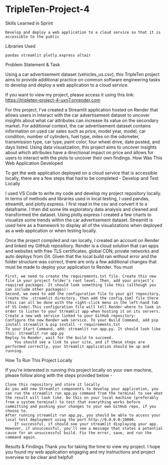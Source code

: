# TripleTen-Project-4
Skills Learned in Sprint

    Develop and deploy a web application to a cloud service so that it is accessible to the public

Libraries Used

    pandas streamlit plotly.express altair

Problem Statement & Task

Using a car advertisement dataset (vehicles_us.csv), this TripleTen project aims to provide additional practice on common software engineering tasks to develop and deploy a web application to a cloud service.

If you want to view my project, please access it using this link: https://tripleten-project-4-uxn7.onrender.com

For this project, I've created a Streamlit application hosted on Render that allows users in interact with the car advertisement dataset to uncover insights about what car attributes can increase its value on the secondary market. For additional context, the car advertisement dataset contains information on used car sales such as price, model year, model, car condition, number of cylinders, fuel type, miles on the odometer, transmission type, car type, paint color, four wheel drive, date posted, and days listed. Using data visualization, this project aims to uncover insights about which attributes have a directional impact on price and allows for users to interact with the plots to uncover their own findings.
How Was This Web Application Developed

To get the web application deployed on a cloud service that is accessible locally, there are a few steps that had to be completed -
Develop and Test Locally

I used VS Code to write my code and develop my project repository locally. In terms of methods and libraries used in local testing, I used pandas, streamlit, and plotly.express. I first read in the csv and convert it to a dataframe. I then did some lite exploratory data analysis and cleaned and transformed the dataset. Using plotly.express I created a few charts to visualize some trends within the car advertisement dataset. Streamlit is used here as a framework to display all of the visualizations when deployed as a web application or when testing locally.

Once the project compiled and ran locally, I created an account on Render and linked my GitHub repositiory. Render is a cloud solution that can apps and websites with free TLS certificates, global CDN, private networks and auto deploys from Git. Given that the local build ran without error and the folder structure was correct, there are only a few additional changes that must be made to deploy your application to Render. You must

    First, we need to create the requirements.txt file. Create this new file in your project folder’s root level. Then, add your project’s required packages. It should look something like this (although you can include other packages):
    Second, we need to add the configuration file to your git repository. Create the .streamlit directory, then add the config.toml file there (this can all be done with the right-click menu in the left-hand tab of VS Code).This configuration file will tell Render where to look in order to listen to your Streamlit app when hosting it on its servers.
    Create a new web service linked to your GitHub repository:
    Configure the new Render web service. To your Build Command, add pip install streamlit & pip install -r requirements.txt
    To your Start Command, add: streamlit run app.py. It should look like this: streamlit run app.py
    Deploy to Render, wait for the build to succeed.
        You should see a link to your site, and if these steps are performed correctly, your Streamlit application should be up and running.

How To Run This Project Locally

If you're interested in running this project locally on your own machine, please follow along with the steps provided below -

    Clone this repository and store it locally
    As you add new Streamlit components to develop your application, you can run the streamlit run app.py command from the terminal to see what the result will look like. Do this on your local machine (preferably from a system terminal) to test that everything works before committing and pushing your changes to your own GitHub repo, if you choose to.
    After running streamlit run app.py, you should be able to access your local test deployment using the port http://0.0.0.0:10000.
        If successful, if should see your streamlit displaying your app. However, if unsuccessful, you'll see a message that states a potential cause for an unsuccessful build. Fix the error, save, and run the command again.

Results & Findings
Thank you for taking the time to view my project. I hope you found my web application engaging and my instructions and project overview to be clear and helpful!
